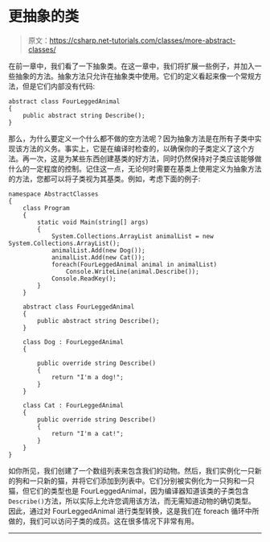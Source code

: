 # 更抽象的类

> 原文：<https://csharp.net-tutorials.com/classes/more-abstract-classes/>

在前一章中，我们看了一下抽象类。在这一章中，我们将扩展一些例子，并加入一些抽象的方法。抽象方法只允许在抽象类中使用。它们的定义看起来像一个常规方法，但是它们内部没有代码:

```
abstract class FourLeggedAnimal
{
    public abstract string Describe();
}
```

那么，为什么要定义一个什么都不做的空方法呢？因为抽象方法是在所有子类中实现该方法的义务。事实上，它是在编译时检查的，以确保你的子类定义了这个方法。再一次，这是为某些东西创建基类的好方法，同时仍然保持对子类应该能够做什么的一定程度的控制。记住这一点，无论何时需要在基类上使用定义为抽象方法的方法，您都可以将子类视为其基类。例如，考虑下面的例子:

```
namespace AbstractClasses
{
    class Program
    {
        static void Main(string[] args)
        {
            System.Collections.ArrayList animalList = new System.Collections.ArrayList();
            animalList.Add(new Dog());
            animalList.Add(new Cat());
            foreach(FourLeggedAnimal animal in animalList)
                Console.WriteLine(animal.Describe());
            Console.ReadKey();
        }
    }

    abstract class FourLeggedAnimal
    {
        public abstract string Describe();
    }

    class Dog : FourLeggedAnimal
    {

        public override string Describe()
        {
            return "I'm a dog!";
        }
    }

    class Cat : FourLeggedAnimal
    {
        public override string Describe()
        {
            return "I'm a cat!";
        }
    }
}
```

如你所见，我们创建了一个数组列表来包含我们的动物。然后，我们实例化一只新的狗和一只新的猫，并将它们添加到列表中。它们分别被实例化为一只狗和一只猫，但它们的类型也是 FourLeggedAnimal，因为编译器知道该类的子类包含`Describe()`方法，所以实际上允许您调用该方法，而无需知道动物的确切类型。因此，通过对 FourLeggedAnimal 进行类型转换，这是我们在 foreach 循环中所做的，我们可以访问子类的成员。这在很多情况下非常有用。

* * *